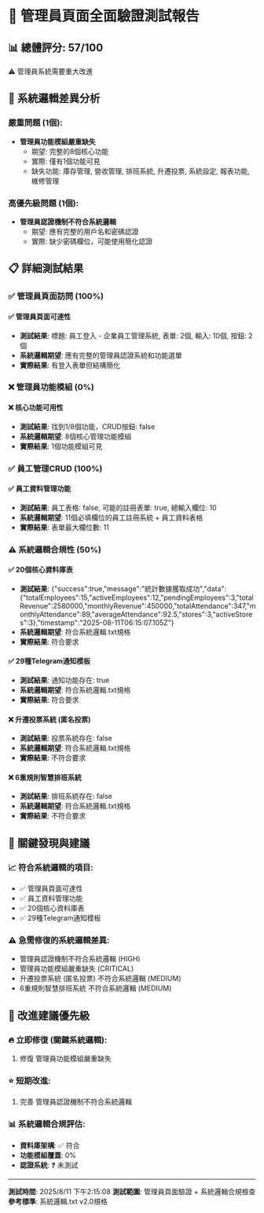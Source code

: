 
# 🏢 管理員頁面全面驗證測試報告

## 📊 總體評分: 57/100

⚠️ 管理員系統需要重大改進

## 🚨 系統邏輯差異分析

### 嚴重問題 (1個):

- **管理員功能模組嚴重缺失**
  - 期望: 完整的8個核心功能
  - 實際: 僅有1個功能可見
  - 缺失功能: 庫存管理, 營收管理, 排班系統, 升遷投票, 系統設定, 報表功能, 維修管理


### 高優先級問題 (1個):

- **管理員認證機制不符合系統邏輯**
  - 期望: 應有完整的用戶名和密碼認證
  - 實際: 缺少密碼欄位，可能使用簡化認證


## 📋 詳細測試結果


### ✅ 管理員頁面訪問 (100%)

#### ✅ 管理員頁面可達性
- **測試結果**: 標題: 員工登入 - 企業員工管理系統, 表單: 2個, 輸入: 10個, 按鈕: 2個
- **系統邏輯期望**: 應有完整的管理員認證系統和功能選單
- **實際結果**: 有登入表單但結構簡化

### ❌ 管理員功能模組 (0%)

#### ❌ 核心功能可用性
- **測試結果**: 找到1/8個功能，CRUD按鈕: false
- **系統邏輯期望**: 8個核心管理功能模組
- **實際結果**: 1個功能模組可見

### ✅ 員工管理CRUD (100%)

#### ✅ 員工資料管理功能
- **測試結果**: 員工表格: false, 可能的註冊表單: true, 總輸入欄位: 10
- **系統邏輯期望**: 11個必填欄位的員工註冊系統 + 員工資料表格
- **實際結果**: 表單最大欄位數: 11

### ⚠️ 系統邏輯合規性 (50%)

#### ✅ 20個核心資料庫表
- **測試結果**: {"success":true,"message":"統計數據獲取成功","data":{"totalEmployees":15,"activeEmployees":12,"pendingEmployees":3,"totalRevenue":2580000,"monthlyRevenue":450000,"totalAttendance":347,"monthlyAttendance":89,"averageAttendance":92.5,"stores":3,"activeStores":3},"timestamp":"2025-08-11T06:15:07.105Z"}
- **系統邏輯期望**: 符合系統邏輯.txt規格
- **實際結果**: 符合要求

#### ✅ 29種Telegram通知模板
- **測試結果**: 通知功能存在: true
- **系統邏輯期望**: 符合系統邏輯.txt規格
- **實際結果**: 符合要求

#### ❌ 升遷投票系統 (匿名投票)
- **測試結果**: 投票系統存在: false
- **系統邏輯期望**: 符合系統邏輯.txt規格
- **實際結果**: 不符合要求

#### ❌ 6重規則智慧排班系統
- **測試結果**: 排班系統存在: false
- **系統邏輯期望**: 符合系統邏輯.txt規格
- **實際結果**: 不符合要求


## 🎯 關鍵發現與建議

### 📈 符合系統邏輯的項目:
- ✅ 管理員頁面可達性
- ✅ 員工資料管理功能
- ✅ 20個核心資料庫表
- ✅ 29種Telegram通知模板

### ⚠️ 急需修復的系統邏輯差異:
- 管理員認證機制不符合系統邏輯 (HIGH)
- 管理員功能模組嚴重缺失 (CRITICAL)
- 升遷投票系統 (匿名投票) 不符合系統邏輯 (MEDIUM)
- 6重規則智慧排班系統 不符合系統邏輯 (MEDIUM)

## 🚀 改進建議優先級

### 🔥 立即修復 (關鍵系統邏輯):
1. 修復 管理員功能模組嚴重缺失

### ⭐ 短期改進:
1. 完善 管理員認證機制不符合系統邏輯

### 📊 系統邏輯合規評估:
- **資料庫架構**: ✅ 符合
- **功能模組覆蓋**: 0%
- **認證系統**: ❓ 未測試

---
**測試時間**: 2025/8/11 下午2:15:08
**測試範圍**: 管理員頁面驗證 + 系統邏輯合規檢查
**參考標準**: 系統邏輯.txt v2.0規格
